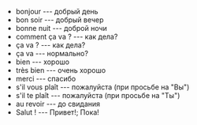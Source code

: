- bonjour --- добрый день
- bon soir --- добрый вечер
- bonne nuit --- доброй ночи
- comment ça va ? --- как дела?
- ça va ? --- как дела?
- ça va --- нормально?
- bien --- хорошо
- très bien --- очень хорошо
- merci --- спасибо
- s'il vous plaît --- пожалуйста (при просьбе на "Вы")
- s'il te plaît --- пожалуйста (при просьбе на "Tы")
- au revoir --- до свидания
- Salut ! --- Привет!; Пока!